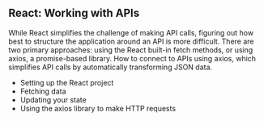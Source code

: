## React: Working with APIs

While React simplifies the challenge of making API calls, figuring out how best to structure the application around an API is more difficult. There are two primary approaches: using the React built-in fetch methods, or using axios, a promise-based library. How to connect to APIs using axios, which simplifies API calls by automatically transforming JSON data. 

* Setting up the React project
* Fetching data
* Updating your state
* Using the axios library to make HTTP requests


